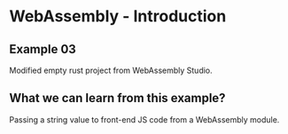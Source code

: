 # WebAssembly - Introduction

## Example 03

Modified empty rust project from WebAssembly Studio. 


## What we can learn from this example?

Passing a string value to front-end JS code from a WebAssembly module. 
